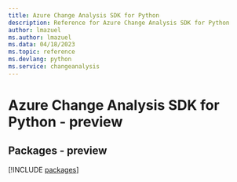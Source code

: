 ```yaml
---
title: Azure Change Analysis SDK for Python
description: Reference for Azure Change Analysis SDK for Python
author: lmazuel
ms.author: lmazuel
ms.data: 04/18/2023
ms.topic: reference
ms.devlang: python
ms.service: changeanalysis
---
```

# Azure Change Analysis SDK for Python - preview
## Packages - preview
[!INCLUDE [packages](change-analysis-index.md)]